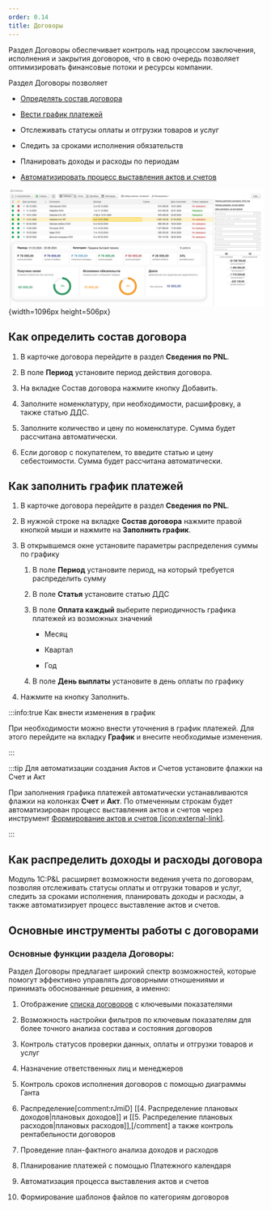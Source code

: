 ```yaml
---
order: 0.14
title: Договоры
---
```


Раздел Договоры обеспечивает контроль над процессом заключения, исполнения и закрытия договоров, что в свою очередь позволяет оптимизировать финансовые потоки и ресурсы компании.

Раздел Договоры позволяет

-  [Определять состав договора](./svedeniya-po-pnl/sostav-dogovora/_index)

-  [Вести график платежей](./svedeniya-po-pnl/sostav-dogovora/raspredelenie-platezhey-dogovora)

-  Отслеживать статусы оплаты и отгрузки товаров и услуг

-  Следить за сроками исполнения обязательств

-  Планировать доходы и расходы по периодам

-  [Автоматизировать процесс выставления актов и счетов](./sozdanie-aktov-i-schetov)

![](./dogovory.png){width=1096px height=506px}

## Как определить состав договора

1. В карточке договора перейдите в раздел **Сведения по PNL**.

2. В поле **Период** установите период действия договора.

3. На вкладке Состав договора нажмите кнопку Добавить.

4. Заполните номенклатуру, при необходимости, расшифровку, а также статью ДДС.

5. Заполните количество и цену по номенклатуре. Сумма будет рассчитана автоматически.

6. Если договор с покупателем, то введите статью и цену себестоимости. Сумма будет рассчитана автоматически.

## Как заполнить график платежей

1. В карточке договора перейдите в раздел **Сведения по PNL**.

2. В нужной строке на вкладке **Состав договора** нажмите правой кнопкой мыши и нажмите на **Заполнить график**.

3. В открывшемся окне установите параметры распределения суммы по графику

   1. В поле **Период** установите период, на который требуется распределить сумму

   2. В поле **Статья** установите статью ДДС

   3. В поле **Оплата каждый** выберите периодичность графика платежей из возможных значений

      -  Месяц

      -  Квартал

      -  Год

   4. В поле **День выплаты** установите в день оплаты по графику

4. Нажмите на кнопку Заполнить.

:::info:true Как внести изменения в график

При необходимости можно внести уточнения в график платежей. Для этого перейдите на вкладку **График** и внесите необходимые изменения.

:::

:::tip Для автоматизации создания Актов и Счетов установите флажки на Счет и Акт

При заполнения графика платежей автоматически устанавливаются флажки на колонках **Счет** и **Акт**. По отмеченным строкам будет автоматизирован процесс выставления актов и счетов через инструмент [Формирование актов и счетов \[icon:external-link\]](./sozdanie-aktov-i-schetov).

:::

## Как распределить доходы и расходы договора

Модуль 1С:P&L расширяет возможности ведения учета по договорам, позволяя отслеживать статусы оплаты и отгрузки товаров и услуг, следить за сроками исполнения, планировать доходы и расходы, а также автоматизирует процесс выставление актов и счетов.

## Основные инструменты работы с договорами

### Основные функции раздела Договоры:

Раздел Договоры предлагает широкий спектр возможностей, которые помогут эффективно управлять договорными отношениями и принимать обоснованные решения, а именно:

1. Отображение [списка договоров](./spisok-dogovorov) с ключевыми показателями

2. Возможность настройки фильтров по ключевым показателям для более точного анализа состава и состояния договоров

3. Контроль статусов проверки данных, оплаты и отгрузки товаров и услуг

4. Назначение ответственных лиц и менеджеров

5. Контроль сроков исполнения договоров с помощью диаграммы Ганта

6. Распределение[comment:rJmiD] \[\[4. Распределение плановых доходов|плановых доходов\]\] и \[\[5. Распределение плановых расходов|плановых расходов\]\],[/comment] а также контроль рентабельности договоров

7. Проведение план-фактного анализа доходов и расходов

8. Планирование платежей с помощью Платежного календаря

9. Автоматизация процесса выставления актов и счетов

10. Формирование шаблонов файлов по категориям договоров